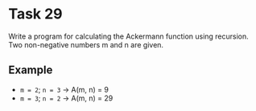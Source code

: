 # Task 29

Write a program for calculating the Ackermann function using recursion. Two
non-negative numbers m and n are given.

## Example

- `m = 2`; `n = 3` -> A(m, n) = 9
- `m = 3`; `n = 2` -> A(m, n) = 29
